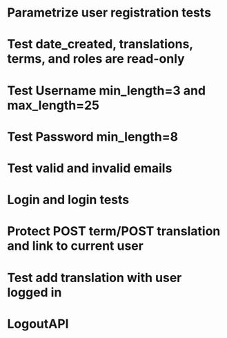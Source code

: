 # Parametrize user registration tests
# Test date_created, translations, terms, and roles are read-only
# Test Username min_length=3 and max_length=25
# Test Password min_length=8
# Test valid and invalid emails
# Login and login tests
# Protect POST term/POST translation and link to current user
# Test add translation with user logged in
# LogoutAPI
